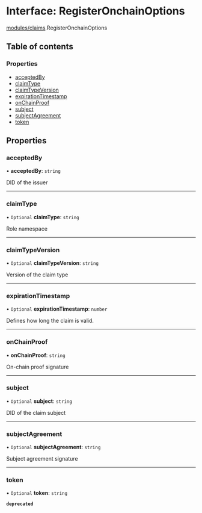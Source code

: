 # Interface: RegisterOnchainOptions

[modules/claims](../modules/modules_claims.md).RegisterOnchainOptions

## Table of contents

### Properties

- [acceptedBy](modules_claims.RegisterOnchainOptions.md#acceptedby)
- [claimType](modules_claims.RegisterOnchainOptions.md#claimtype)
- [claimTypeVersion](modules_claims.RegisterOnchainOptions.md#claimtypeversion)
- [expirationTimestamp](modules_claims.RegisterOnchainOptions.md#expirationtimestamp)
- [onChainProof](modules_claims.RegisterOnchainOptions.md#onchainproof)
- [subject](modules_claims.RegisterOnchainOptions.md#subject)
- [subjectAgreement](modules_claims.RegisterOnchainOptions.md#subjectagreement)
- [token](modules_claims.RegisterOnchainOptions.md#token)

## Properties

### acceptedBy

• **acceptedBy**: `string`

DID of the issuer

___

### claimType

• `Optional` **claimType**: `string`

Role namespace

___

### claimTypeVersion

• `Optional` **claimTypeVersion**: `string`

Version of the claim type

___

### expirationTimestamp

• `Optional` **expirationTimestamp**: `number`

Defines how long the claim is valid.

___

### onChainProof

• **onChainProof**: `string`

On-chain proof signature

___

### subject

• `Optional` **subject**: `string`

DID of the claim subject

___

### subjectAgreement

• `Optional` **subjectAgreement**: `string`

Subject agreement signature

___

### token

• `Optional` **token**: `string`

**`deprecated`**
